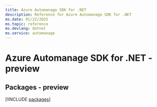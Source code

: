 ```yaml
---
title: Azure Automanage SDK for .NET
description: Reference for Azure Automanage SDK for .NET
ms.date: 01/22/2025
ms.topic: reference
ms.devlang: dotnet
ms.service: automanage
---
```

# Azure Automanage SDK for .NET - preview
## Packages - preview
[!INCLUDE [packages](automanage-index.md)]